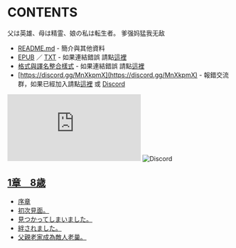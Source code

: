 # CONTENTS

父は英雄、母は精霊、娘の私は転生者。
爹强妈猛我无敌


- [README.md](README.md) - 簡介與其他資料
- [EPUB](https://gitlab.com/demonovel/epub-txt/blob/master/syosetu/%E7%88%B6%E3%81%AF%E8%8B%B1%E9%9B%84%E3%80%81%E6%AF%8D%E3%81%AF%E7%B2%BE%E9%9C%8A%E3%80%81%E5%A8%98%E3%81%AE%E7%A7%81%E3%81%AF%E8%BB%A2%E7%94%9F%E8%80%85%E3%80%82.epub) ／ [TXT](https://gitlab.com/demonovel/epub-txt/blob/master/syosetu/out/%E7%88%B6%E3%81%AF%E8%8B%B1%E9%9B%84%E3%80%81%E6%AF%8D%E3%81%AF%E7%B2%BE%E9%9C%8A%E3%80%81%E5%A8%98%E3%81%AE%E7%A7%81%E3%81%AF%E8%BB%A2%E7%94%9F%E8%80%85%E3%80%82.out.txt) - 如果連結錯誤 請點[這裡](https://gitlab.com/demonovel/epub-txt/tree/master)
- [格式與譯名整合樣式](https://github.com/bluelovers/node-novel/blob/master/lib/locales/%E7%88%B6%E3%81%AF%E8%8B%B1%E9%9B%84%E3%80%81%E6%AF%8D%E3%81%AF%E7%B2%BE%E9%9C%8A%E3%80%81%E5%A8%98%E3%81%AE%E7%A7%81%E3%81%AF%E8%BB%A2%E7%94%9F%E8%80%85%E3%80%82.ts) - 如果連結錯誤 請點[這裡](https://github.com/bluelovers/node-novel/tree/master/lib/locales)
- [https://discord.gg/MnXkpmX](https://discord.gg/MnXkpmX) - 報錯交流群，如果已經加入請點[這裡](https://discordapp.com/channels/467794087769014273/467794088285175809) 或 [Discord](https://discordapp.com/channels/@me)


![導航目錄](https://chart.apis.google.com/chart?cht=qr&chs=150x150&chl=https://gitee.com/bluelovers/novel/blob/master/syosetu/父は英雄、母は精霊、娘の私は転生者。/導航目錄.md)  ![Discord](https://chart.apis.google.com/chart?cht=qr&chs=150x150&chl=https://discord.gg/MnXkpmX)




## [1章　8歳](00000_1%E7%AB%A0%E3%80%808%E6%AD%B3)

- [序章](00000_1%E7%AB%A0%E3%80%808%E6%AD%B3/00010_%E5%BA%8F%E7%AB%A0.txt)
- [初次見面。](00000_1%E7%AB%A0%E3%80%808%E6%AD%B3/00020_%E5%88%9D%E6%AC%A1%E8%A6%8B%E9%9D%A2%E3%80%82.txt)
- [見つかってしまいました。](00000_1%E7%AB%A0%E3%80%808%E6%AD%B3/00030_%E8%A6%8B%E3%81%A4%E3%81%8B%E3%81%A3%E3%81%A6%E3%81%97%E3%81%BE%E3%81%84%E3%81%BE%E3%81%97%E3%81%9F%E3%80%82.txt)
- [絆されました。](00000_1%E7%AB%A0%E3%80%808%E6%AD%B3/00040_%E7%B5%86%E3%81%95%E3%82%8C%E3%81%BE%E3%81%97%E3%81%9F%E3%80%82.txt)
- [父親老家成為敵人老巢。](00000_1%E7%AB%A0%E3%80%808%E6%AD%B3/00050_%E7%88%B6%E8%A6%AA%E8%80%81%E5%AE%B6%E6%88%90%E7%82%BA%E6%95%B5%E4%BA%BA%E8%80%81%E5%B7%A2%E3%80%82.txt)

